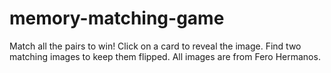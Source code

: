 # memory-matching-game
Match all the pairs to win! Click on a card to reveal the image. Find two matching images to keep them flipped. All images are from Fero Hermanos.
